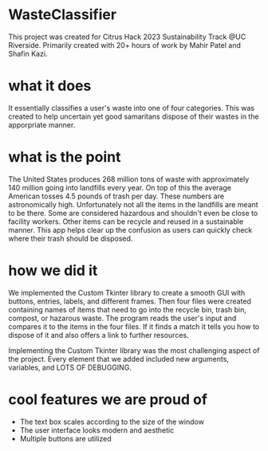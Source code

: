 # WasteClassifier
This project was created for Citrus Hack 2023 Sustainability Track @UC Riverside. Primarily created with 20+ hours of work by Mahir Patel and Shafin Kazi.

# what it does
It essentially classifies a user's waste into one of four categories. This was created to help uncertain yet good samaritans dispose of their wastes in the apporpriate manner.

# what is the point
The United States produces 268 million tons of waste with approximately 140 million going into landfills every year. On top of this the average American tosses 4.5 pounds of trash per day. These numbers are astronomically high. Unfortunately not all the items in the landfills are meant to be there. Some are considered hazardous and shouldn't even be close to facility workers. Other items can be recycle and reused in a sustainable manner. This app helps clear up the confusion as users can quickly check where their trash should be disposed.

# how we did it
We implemented the Custom Tkinter library to create a smooth GUI with buttons, entries, labels, and different frames. Then four files were created containing names of items that need to go into the recycle bin, trash bin, compost, or hazarous waste. The program reads the user's input and compares it to the items in the four files. If it finds a match it tells you how to dispose of it and also offers a link to further resources.

Implementing the Custom Tkinter library was the most challenging aspect of the project. Every element that we added included new arguments, variables, and LOTS OF DEBUGGING.

# cool features we are proud of
- The text box scales according to the size of the window
- The user interface looks modern and aesthetic
- Multiple buttons are utilized
